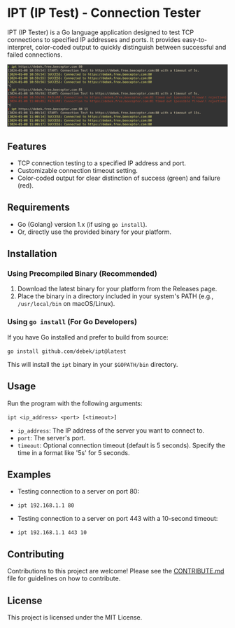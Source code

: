 # IPT (IP Test) - Connection Tester

IPT (IP Tester) is a Go language application designed to test TCP connections to specified IP addresses and ports. It provides easy-to-interpret, color-coded output to quickly distinguish between successful and failed connections.

![ipt cli tool](images/ipt.png)

## Features

- TCP connection testing to a specified IP address and port.
- Customizable connection timeout setting.
- Color-coded output for clear distinction of success (green) and failure (red).

## Requirements

- Go (Golang) version 1.x (if using `go install`).
- Or, directly use the provided binary for your platform.

## Installation

### Using Precompiled Binary (Recommended)

1.  Download the latest binary for your platform from the Releases page.
2.  Place the binary in a directory included in your system's PATH (e.g., `/usr/local/bin` on macOS/Linux).

### Using `go install` (For Go Developers)

If you have Go installed and prefer to build from source:

`go install github.com/debek/ipt@latest`

This will install the `ipt` binary in your `$GOPATH/bin` directory.

## Usage

Run the program with the following arguments:

`ipt <ip_address> <port> [<timeout>]`

- `ip_address`: The IP address of the server you want to connect to.
- `port`: The server's port.
- `timeout`: Optional connection timeout (default is 5 seconds). Specify the time in a format like '5s' for 5 seconds.

## Examples

- Testing connection to a server on port 80:
- `ipt 192.168.1.1 80`

- Testing connection to a server on port 443 with a 10-second timeout:
- `ipt 192.168.1.1 443 10`

## Contributing

Contributions to this project are welcome! Please see the [CONTRIBUTE.md](https://github.com/debek/ipt/blob/main/CONTRIBUTE.md) file for guidelines on how to contribute.

## License

This project is licensed under the MIT License.
